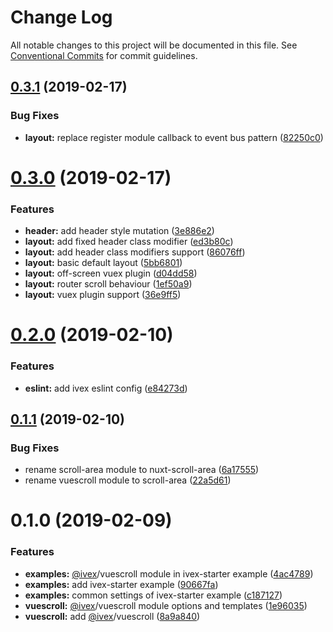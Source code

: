 # Change Log

All notable changes to this project will be documented in this file.
See [Conventional Commits](https://conventionalcommits.org) for commit guidelines.

## [0.3.1](https://github.com/shimarulin/ivex/compare/v0.3.0...v0.3.1) (2019-02-17)


### Bug Fixes

* **layout:** replace register module callback to event bus pattern ([82250c0](https://github.com/shimarulin/ivex/commit/82250c0))





# [0.3.0](https://github.com/shimarulin/ivex/compare/v0.2.0...v0.3.0) (2019-02-17)


### Features

* **header:** add header style mutation ([3e886e2](https://github.com/shimarulin/ivex/commit/3e886e2))
* **layout:** add fixed header class modifier ([ed3b80c](https://github.com/shimarulin/ivex/commit/ed3b80c))
* **layout:** add header class modifiers support ([86076ff](https://github.com/shimarulin/ivex/commit/86076ff))
* **layout:** basic default layout ([5bb6801](https://github.com/shimarulin/ivex/commit/5bb6801))
* **layout:** off-screen vuex plugin ([d04dd58](https://github.com/shimarulin/ivex/commit/d04dd58))
* **layout:** router scroll behaviour ([1ef50a9](https://github.com/shimarulin/ivex/commit/1ef50a9))
* **layout:** vuex plugin support ([36e9ff5](https://github.com/shimarulin/ivex/commit/36e9ff5))





# [0.2.0](https://github.com/shimarulin/ivex/compare/v0.1.1...v0.2.0) (2019-02-10)


### Features

* **eslint:** add ivex eslint config ([e84273d](https://github.com/shimarulin/ivex/commit/e84273d))





## [0.1.1](https://github.com/shimarulin/ivex/compare/v0.1.0...v0.1.1) (2019-02-10)


### Bug Fixes

* rename scroll-area module to nuxt-scroll-area ([6a17555](https://github.com/shimarulin/ivex/commit/6a17555))
* rename vuescroll module to scroll-area ([22a5d61](https://github.com/shimarulin/ivex/commit/22a5d61))





# 0.1.0 (2019-02-09)


### Features

* **examples:** [@ivex](https://github.com/ivex)/vuescroll module in ivex-starter example ([4ac4789](https://github.com/shimarulin/ivex/commit/4ac4789))
* **examples:** add ivex-starter example ([90667fa](https://github.com/shimarulin/ivex/commit/90667fa))
* **examples:** common settings of ivex-starter example ([c187127](https://github.com/shimarulin/ivex/commit/c187127))
* **vuescroll:** [@ivex](https://github.com/ivex)/vuescroll module options and templates ([1e96035](https://github.com/shimarulin/ivex/commit/1e96035))
* **vuescroll:** add [@ivex](https://github.com/ivex)/vuescroll ([8a9a840](https://github.com/shimarulin/ivex/commit/8a9a840))
